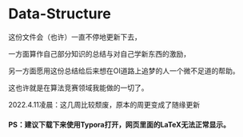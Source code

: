 # Data-Structure

这份文件会（也许）一直不停地更新下去，

一方面算作自己部分知识的总结与对自己学新东西的激励，

另一方面愿用这份总结给后来想在OI道路上追梦的人一个微不足道的帮助。

这也许就是在算法竞赛领域我能做的一切了。

2022.4.11凌晨：这几周比较颓废，原本的周更变成了随缘更新

#### PS：建议下载下来使用Typora打开，网页里面的LaTeX无法正常显示。
